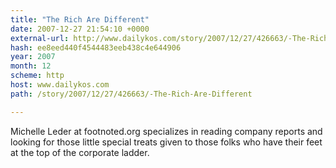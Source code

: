 ```yaml
---
title: "The Rich Are Different"
date: 2007-12-27 21:54:10 +0000
external-url: http://www.dailykos.com/story/2007/12/27/426663/-The-Rich-Are-Different
hash: ee8eed440f4544483eeb438c4e644906
year: 2007
month: 12
scheme: http
host: www.dailykos.com
path: /story/2007/12/27/426663/-The-Rich-Are-Different

---
```


Michelle Leder at footnoted.org specializes in reading company reports and looking for those little special treats given to those folks who have their feet at the top of the corporate ladder.
